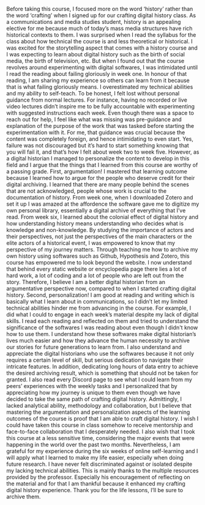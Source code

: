 Before taking this course, I focused more on the word ‘history’ rather than the word ‘crafting’ when I signed up for our 
crafting digital history class. As a communications and media studies student, history is an appealing elective for me because 
much of today’s mass media structures have rich historical contexts to them. I was surprised when I read the syllabus for the 
class about how technical the course is and less theoretical or historical. I was excited for the storytelling aspect that 
comes with a history course and I was expecting to learn about digital history such as the birth of social media, the birth 
of television, etc. But when I found out that the course revolves around experimenting with digital softwares, I was intimidated
until I read the reading about failing gloriously in week one. In honour of that reading, I am sharing my experience so others 
can learn from it because that is what failing gloriously means. I overestimated my technical abilities and my ability to 
self-teach. To be honest, I felt lost without personal guidance from normal lectures. For instance, having no recorded or 
live video lectures didn’t inspire me to be fully accountable with experimenting with suggested instructions each week. 
Even though there was a space to reach out for help, I feel like what was missing was pre-guidance and explanation of the 
purpose of the work that was tasked before starting the experimentation with it. For me, that guidance was crucial because 
the content was completely foreign, and hence intimidating to even start. Yes, failure was not discouraged but it’s hard to 
start something knowing that you will fail it, and that’s how I felt about week two to week five. However, as a digital 
historian I managed to personalize the content to develop in this field and I argue that the things that I learned from this 
course are worthy of a passing grade. 
First, argumentation! I mastered that learning outcome because I learned how to argue for the people who deserve credit for 
their digital archiving. I learned that there are many people behind the scenes that are not acknowledged, people whose work 
is crucial to the documentation of history. From week one, when I downloaded Zotero and set it up I was amazed at the 
affordence the software gave me to digitize my own personal library, essentially a digital archive of everything that I’ve read.
From week six, I learned about the colonial effect of digital history and how understanding history means understanding who 
decides what is knowledge and non-knowledge. By studying the importance of actors and their perspectives, not just the 
perspectives of the main characters or the elite actors of a historical event, I was empowered to know that my perspective of 
my journey matters. Through teaching me how to archive my own history using softwares such as Github, Hypothesis and Zotero, 
this course has empowered me to look beyond the website. I now understand that behind every static website or encyclopedia 
page there lies a lot of hard work, a lot of coding and a lot of people who are left out from the story. Therefore, I believe 
I am a better digital historian from an argumentative perspective now, compared to when I started crafting digital history.
Second, personalization! I am good at reading and writing which is basically what I learn about in communications, so I didn’t 
let my limited technical abilities hinder me from advancing in the course. For example, I did what I could to engage in each 
week’s material despite my lack of digital skills. I read each reading and reflected on them and tried to understand the 
significance of the softwares I was reading about even though I didn't know how to use them. I understand how these softwares 
make digital historian’s lives much easier and how they advance the human necessity to archive our stories for future 
generations to learn from. I also understand and appreciate the digital historians who use the softwares because it not only 
requires a certain level of skill, but serious dedication to navigate their intricate features. In addition, dedicating long 
hours of data entry to achieve the desired archiving result, which is something that should not be taken for granted. I also 
read every Discord page to see what I could learn from my peers’ experiences with the weekly tasks and I personalized that by 
appreciating how my journey is unique to them even though we have decided to take the same path of crafting digital history. 
Admittingly, I lacked analytical ability, methodology and collaboration, but I believe that mastering the argumentation and 
personalization aspects of the learning outcomes of the course is proof that I am able to craft digital history. I wish I could
have taken this course in class somehow to receive mentorship and face-to-face collaboration that I desperately needed. I also 
wish that I took this course at a less sensitive time, considering the major events that were happening in the world over the
past two months. Nevertheless, I am grateful for my experience during the six weeks of online self-learning and I will apply 
what I learned to make my life easier, especially when doing future research. I have never felt discriminated against or 
isolated despite my lacking technical abilities. This is mainly thanks to the multiple resources provided by the professor. 
Especially his encouragement of reflecting on the material and for that I am thankful because it enhanced my crafting digital 
history experience. Thank you for the life lessons, I’ll be sure to archive them. 
